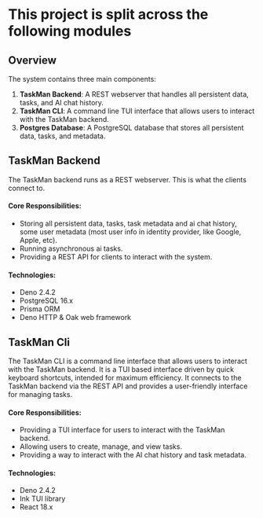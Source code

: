 # This project is split across the following modules 

## Overview 

The system contains three main components:
1. **TaskMan Backend**: A REST webserver that handles all persistent data, tasks, and AI chat history.
2. **TaskMan CLI**: A command line TUI interface that allows users to interact with the TaskMan backend.
3. **Postgres Database**: A PostgreSQL database that stores all persistent data, tasks, and metadata.

## TaskMan Backend 
The TaskMan backend runs as a REST webserver. This is what the clients connect to.

#### Core Responsibilities:

- Storing all persistent data, tasks, task metadata and ai chat history, some user metadata (most user info in identity provider, like Google, Apple, etc).
- Running asynchronous ai tasks.
- Providing a REST API for clients to interact with the system.

#### Technologies:
- Deno 2.4.2 
- PostgreSQL 16.x 
- Prisma ORM 
- Deno HTTP & Oak web framework

## TaskMan Cli
The TaskMan CLI is a command line interface that allows users to interact with the TaskMan backend.
It is a TUI based interface driven by quick keyboard shortcuts, intended for maximum efficiency. It 
connects to the TaskMan backend via the REST API and provides a user-friendly interface for managing tasks.

#### Core Responsibilities:
- Providing a TUI interface for users to interact with the TaskMan backend.
- Allowing users to create, manage, and view tasks.
- Providing a way to interact with the AI chat history and task metadata.

#### Technologies:
- Deno 2.4.2
- Ink TUI library
- React 18.x